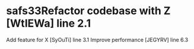# safs33Refactor codebase with Z [WtIEWa] line 2.1
Add feature for X [SyOuTi] line 3.1
Improve performance [JEGYRV] line 6.3
